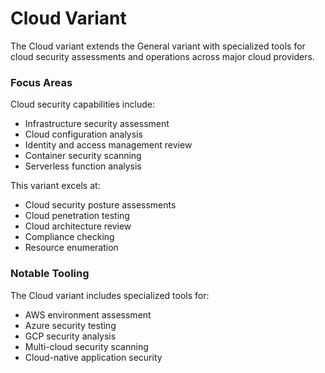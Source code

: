 # Cloud Variant

The Cloud variant extends the General variant with specialized tools for cloud security assessments and operations across major cloud providers.

### Focus Areas

Cloud security capabilities include:

- Infrastructure security assessment
- Cloud configuration analysis
- Identity and access management review
- Container security scanning
- Serverless function analysis

This variant excels at:

- Cloud security posture assessments
- Cloud penetration testing
- Cloud architecture review
- Compliance checking
- Resource enumeration

### Notable Tooling

The Cloud variant includes specialized tools for:

- AWS environment assessment
- Azure security testing
- GCP security analysis
- Multi-cloud security scanning
- Cloud-native application security
